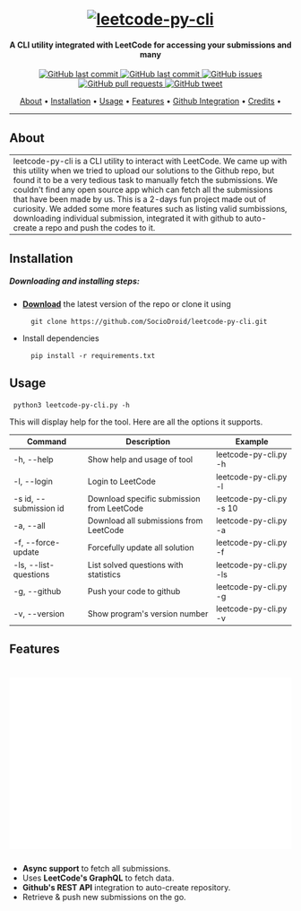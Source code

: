 
<h1 align="center">
  <br>
  <a href="https://github.com/SocioDroid/leetcode-py-cli/archive/main.zip"><img src="https://i.ibb.co/52jm2Mn/leetcodecli.png" alt="leetcode-py-cli"></a>
</h1>


<h4 align="center">A CLI utility integrated with LeetCode for accessing your submissions and many </h4>

<p align="center">
    <a href="https://www.python.org/">
    <img src="https://img.shields.io/badge/Made%20with-Python-1f425f.svg"
         alt="GitHub last commit">	
    <a href="https://github.com/SocioDroid/leetcode-py-cli/commits/master">
    <img src="https://img.shields.io/github/last-commit/SocioDroid/leetcode-py-cli.svg"
         alt="GitHub last commit">
    <a href="https://github.com/SocioDroid/leetcode-py-cli/issues">
    <img src="https://img.shields.io/github/issues-raw/SocioDroid/leetcode-py-cli.svg"
         alt="GitHub issues">
    <a href="https://github.com/SocioDroid/leetcode-py-cli/pulls">
    <img src="https://img.shields.io/github/issues-pr-raw/SocioDroid/leetcode-py-cli.svg"
         alt="GitHub pull requests">
    <a href="https://twitter.com/intent/tweet?text=Try this CS:GO AutoExec:&url=https%3A%2F%2Fgithub.com%2FArmynC%2FArminC-AutoExec">
    <img src="https://img.shields.io/twitter/url/https/github.com/SocioDroid/leetcode-py-cli.svg?logo=twitter"
         alt="GitHub tweet">
</p>

<p align="center">
  <a href="#about">About</a> •
  <a href="#installation">Installation</a> •
  <a href="#usage">Usage</a> •
  <a href="#features">Features</a> •
  <a href="#github-integration">Github Integration</a> • 
  <a href="#credits">Credits</a> •
</p>

---

## About

<table>
<tr>
<td>
leetcode-py-cli is a CLI utility to interact with LeetCode. We came up with this utility when we tried to upload our solutions to the Github repo, 
but found it to be a very tedious task to manually fetch the submissions.
We couldn't find any open source app which can fetch all the submissions that have been made by us. This is a 2-days fun project made out of curiosity.
We added some more features such as listing valid sumbissions, downloading individual submission, integrated it with github to auto-create a repo and push the
codes to it.
</td>
</tr>
</table>

## Installation

##### Downloading and installing steps:
* **[Download](https://github.com/SocioDroid/leetcode-py-cli/archive/main.zip)** the latest version of the repo or clone it using 

		git clone https://github.com/SocioDroid/leetcode-py-cli.git
* Install dependencies 
          
        pip install -r requirements.txt 

## Usage
	 python3 leetcode-py-cli.py -h
This will display help for the tool. Here are all the options it supports.

|          Command      |        Description                         |      Example                          |
|-----------------------|--------------------------------------------|---------------------------------------|
| -h, --help            | Show help and usage of tool                | leetcode-py-cli<span>.</span>py -h    |
| -l, --login           | Login to LeetCode                          | leetcode-py-cli<span>.</span>py -l    |
| -s id, --submission id| Download specific submission from LeetCode | leetcode-py-cli<span>.</span>py -s 10 |
| -a, --all             | Download all submissions from LeetCode     | leetcode-py-cli<span>.</span>py -a    |
| -f, --force-update    | Forcefully update all solution             | leetcode-py-cli<span>.</span>py -f    |
| -ls, --list-questions | List solved questions with statistics      | leetcode-py-cli<span>.</span>py -ls   |
| -g, --github          | Push your code to github                   | leetcode-py-cli<span>.</span>py -g    |
| -v, --version         | Show program's version number              | leetcode-py-cli<span>.</span>py -v    | 

## Features

<h1 align="left">
  <img src="static/leetcode-ls.svg" alt="leetcode-py-cli" width="700px"></a>
  <br>
</h1>

 - **Async support** to fetch all submissions.
 - Uses **LeetCode's GraphQL** to fetch data.
 - **Github's REST API** integration to auto-create repository.
 - Retrieve & push new submissions on the go.
